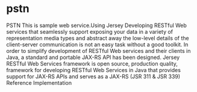 # pstn
PSTN
This is sample web service.Using Jersey
Developing RESTful Web services that seamlessly support exposing your data in a variety of representation media types and abstract away the low-level details of the client-server communication is not an easy task without a good toolkit. In order to simplify development of RESTful Web services and their clients in Java, a standard and portable JAX-RS API has been designed. Jersey RESTful Web Services framework is open source, production quality, framework for developing RESTful Web Services in Java that provides support for JAX-RS APIs and serves as a JAX-RS (JSR 311 & JSR 339) Reference Implementation
